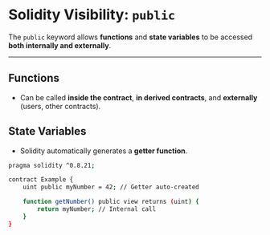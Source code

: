 # Solidity Visibility: `public`

The `public` keyword allows **functions** and **state variables** to be accessed **both internally and externally**.

---

## Functions
- Can be called **inside the contract**, **in derived contracts**, and **externally** (users, other contracts).

## State Variables
- Solidity automatically generates a **getter function**.

```bash
pragma solidity ^0.8.21;

contract Example {
    uint public myNumber = 42; // Getter auto-created

    function getNumber() public view returns (uint) {
        return myNumber; // Internal call
    }
}
